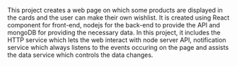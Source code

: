This project creates a web page on which some products are displayed in the cards and the user can make their own wishlist. It is created using React component for front-end, nodejs for the back-end to provide the API and mongoDB for providing the necessary data. In this project, it includes the HTTP service which lets the web interact with node server API, notification service which always listens to the events occuring on the page and assists the data service which controls the data changes.
